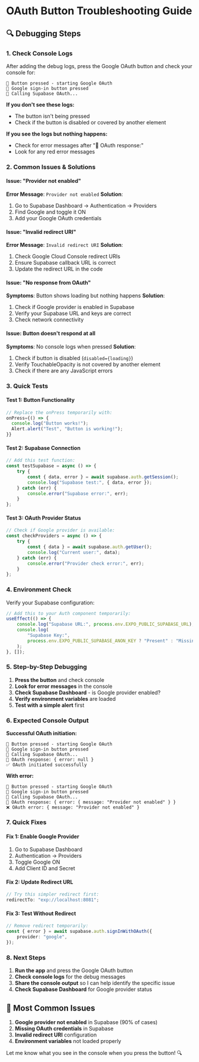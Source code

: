 # OAuth Button Troubleshooting Guide

## 🔍 Debugging Steps

### 1. **Check Console Logs**

After adding the debug logs, press the Google OAuth button and check your console for:

```
🔘 Button pressed - starting Google OAuth
🚀 Google sign-in button pressed
📡 Calling Supabase OAuth...
```

**If you don't see these logs:**

- The button isn't being pressed
- Check if the button is disabled or covered by another element

**If you see the logs but nothing happens:**

- Check for error messages after "📡 OAuth response:"
- Look for any red error messages

### 2. **Common Issues & Solutions**

#### Issue: "Provider not enabled"

**Error Message**: `Provider not enabled`
**Solution**:

1. Go to Supabase Dashboard → Authentication → Providers
2. Find Google and toggle it ON
3. Add your Google OAuth credentials

#### Issue: "Invalid redirect URI"

**Error Message**: `Invalid redirect URI`
**Solution**:

1. Check Google Cloud Console redirect URIs
2. Ensure Supabase callback URL is correct
3. Update the redirect URL in the code

#### Issue: "No response from OAuth"

**Symptoms**: Button shows loading but nothing happens
**Solution**:

1. Check if Google provider is enabled in Supabase
2. Verify your Supabase URL and keys are correct
3. Check network connectivity

#### Issue: Button doesn't respond at all

**Symptoms**: No console logs when pressed
**Solution**:

1. Check if button is disabled (`disabled={loading}`)
2. Verify TouchableOpacity is not covered by another element
3. Check if there are any JavaScript errors

### 3. **Quick Tests**

#### Test 1: Button Functionality

```typescript
// Replace the onPress temporarily with:
onPress={() => {
  console.log("Button works!");
  Alert.alert("Test", "Button is working!");
}}
```

#### Test 2: Supabase Connection

```typescript
// Add this test function:
const testSupabase = async () => {
	try {
		const { data, error } = await supabase.auth.getSession();
		console.log("Supabase test:", { data, error });
	} catch (err) {
		console.error("Supabase error:", err);
	}
};
```

#### Test 3: OAuth Provider Status

```typescript
// Check if Google provider is available:
const checkProviders = async () => {
	try {
		const { data } = await supabase.auth.getUser();
		console.log("Current user:", data);
	} catch (err) {
		console.error("Provider check error:", err);
	}
};
```

### 4. **Environment Check**

Verify your Supabase configuration:

```typescript
// Add this to your Auth component temporarily:
useEffect(() => {
	console.log("Supabase URL:", process.env.EXPO_PUBLIC_SUPABASE_URL);
	console.log(
		"Supabase Key:",
		process.env.EXPO_PUBLIC_SUPABASE_ANON_KEY ? "Present" : "Missing"
	);
}, []);
```

### 5. **Step-by-Step Debugging**

1. **Press the button** and check console
2. **Look for error messages** in the console
3. **Check Supabase Dashboard** - is Google provider enabled?
4. **Verify environment variables** are loaded
5. **Test with a simple alert** first

### 6. **Expected Console Output**

**Successful OAuth initiation:**

```
🔘 Button pressed - starting Google OAuth
🚀 Google sign-in button pressed
📡 Calling Supabase OAuth...
📡 OAuth response: { error: null }
✅ OAuth initiated successfully
```

**With error:**

```
🔘 Button pressed - starting Google OAuth
🚀 Google sign-in button pressed
📡 Calling Supabase OAuth...
📡 OAuth response: { error: { message: "Provider not enabled" } }
❌ OAuth error: { message: "Provider not enabled" }
```

### 7. **Quick Fixes**

#### Fix 1: Enable Google Provider

1. Go to Supabase Dashboard
2. Authentication → Providers
3. Toggle Google ON
4. Add Client ID and Secret

#### Fix 2: Update Redirect URL

```typescript
// Try this simpler redirect first:
redirectTo: "exp://localhost:8081";
```

#### Fix 3: Test Without Redirect

```typescript
// Remove redirect temporarily:
const { error } = await supabase.auth.signInWithOAuth({
	provider: "google",
});
```

### 8. **Next Steps**

1. **Run the app** and press the Google OAuth button
2. **Check console logs** for the debug messages
3. **Share the console output** so I can help identify the specific issue
4. **Check Supabase Dashboard** for Google provider status

## 🚨 Most Common Issues

1. **Google provider not enabled** in Supabase (90% of cases)
2. **Missing OAuth credentials** in Supabase
3. **Invalid redirect URI** configuration
4. **Environment variables** not loaded properly

Let me know what you see in the console when you press the button! 🔍
